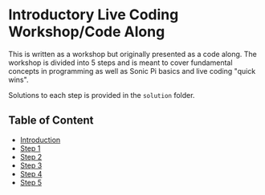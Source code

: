 # Introductory Live Coding Workshop/Code Along

This is written as a workshop but originally presented as a code along.
The workshop is divided into 5 steps and is meant to cover fundamental concepts in programming
as well as Sonic Pi basics and live coding "quick wins".

Solutions to each step is provided in the `solution` folder.

## Table of Content

* [Introduction](./Introduction.md)
* [Step 1](./Step-1.md)
* [Step 2](./Step-2.md)
* [Step 3](./Step-3.md)
* [Step 4](./Step-4.md)
* [Step 5](./Step-5.md)
